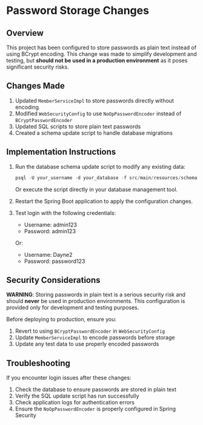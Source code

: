 # Password Storage Changes

## Overview
This project has been configured to store passwords as plain text instead of using BCrypt encoding. This change was made to simplify development and testing, but **should not be used in a production environment** as it poses significant security risks.

## Changes Made

1. Updated `MemberServiceImpl` to store passwords directly without encoding
2. Modified `WebSecurityConfig` to use `NoOpPasswordEncoder` instead of `BCryptPasswordEncoder`
3. Updated SQL scripts to store plain text passwords
4. Created a schema update script to handle database migrations

## Implementation Instructions

1. Run the database schema update script to modify any existing data:
   ```sql
   psql -U your_username -d your_database -f src/main/resources/schema_update.sql
   ```
   
   Or execute the script directly in your database management tool.

2. Restart the Spring Boot application to apply the configuration changes.

3. Test login with the following credentials:
   - Username: admin123
   - Password: admin123
   
   Or:
   - Username: Dayne2
   - Password: password123

## Security Considerations

**WARNING**: Storing passwords in plain text is a serious security risk and should **never** be used in production environments. This configuration is provided only for development and testing purposes.

Before deploying to production, ensure you:

1. Revert to using `BCryptPasswordEncoder` in `WebSecurityConfig`
2. Update `MemberServiceImpl` to encode passwords before storage
3. Update any test data to use properly encoded passwords

## Troubleshooting

If you encounter login issues after these changes:

1. Check the database to ensure passwords are stored in plain text
2. Verify the SQL update script has run successfully
3. Check application logs for authentication errors
4. Ensure the `NoOpPasswordEncoder` is properly configured in Spring Security 
